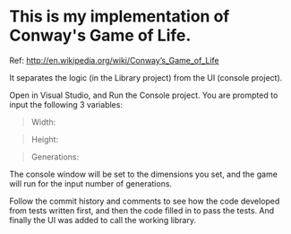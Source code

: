 # This is my implementation of Conway's Game of Life.

Ref:  http://en.wikipedia.org/wiki/Conway’s_Game_of_Life

It separates the logic (in the Library project) from the UI (console project).

Open in Visual Studio, and Run the Console project.
You are prompted to input the following 3 variables:
> Width:

> Height:

> Generations:


The console window will be set to the dimensions you set, and the game will run for the input number of generations.

Follow the commit history and comments to see how the code developed from tests written first, and then the code filled in to pass the tests.
And finally the UI was added to call the working library.

